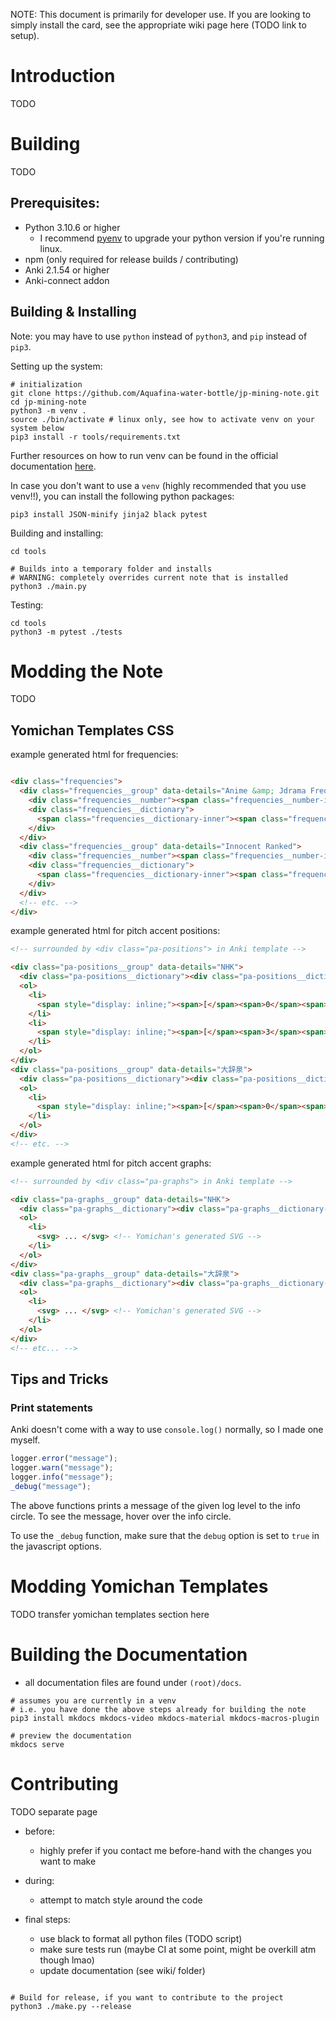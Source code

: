 
NOTE: This document is primarily for developer use.
If you are looking to simply install the card, see the appropriate
wiki page here (TODO link to setup).


# Introduction
TODO


# Building
TODO

## Prerequisites:
- Python 3.10.6 or higher
    - I recommend [pyenv](https://github.com/pyenv/pyenv) to upgrade your python version if you're running linux.
- npm (only required for release builds / contributing)
- Anki 2.1.54 or higher
- Anki-connect addon

## Building & Installing

Note: you may have to use `python` instead of `python3`, and `pip` instead of `pip3`.

Setting up the system:
```
# initialization
git clone https://github.com/Aquafina-water-bottle/jp-mining-note.git
cd jp-mining-note
python3 -m venv .
source ./bin/activate # linux only, see how to activate venv on your system below
pip3 install -r tools/requirements.txt
```

Further resources on how to run venv can be found in the official documentation
[here](https://docs.python.org/3/library/venv.html).


In case you don't want to use a `venv` (highly recommended that you use venv!!),
you can install the following python packages:
```
pip3 install JSON-minify jinja2 black pytest
```

<!--
Additional packages I use for development on my local system are:
```
pip3 install neovim anki aqt
```
-->


Building and installing:
```
cd tools

# Builds into a temporary folder and installs
# WARNING: completely overrides current note that is installed
python3 ./main.py
```

Testing:

```
cd tools
python3 -m pytest ./tests
```



# Modding the Note
TODO


## Yomichan Templates CSS


example generated html for frequencies:


```html

<div class="frequencies">
  <div class="frequencies__group" data-details="Anime &amp; Jdrama Freq:">
    <div class="frequencies__number"><span class="frequencies__number-inner">3128</span></div>
    <div class="frequencies__dictionary">
      <span class="frequencies__dictionary-inner"><span class="frequencies__dictionary-inner2">Anime &amp; Jdrama Freq:</span></span>
    </div>
  </div>
  <div class="frequencies__group" data-details="Innocent Ranked">
    <div class="frequencies__number"><span class="frequencies__number-inner">6230</span></div>
    <div class="frequencies__dictionary">
      <span class="frequencies__dictionary-inner"><span class="frequencies__dictionary-inner2">Innocent Ranked</span></span>
    </div>
  </div>
  <!-- etc. -->
</div>
```


example generated html for pitch accent positions:
```html
<!-- surrounded by <div class="pa-positions"> in Anki template -->

<div class="pa-positions__group" data-details="NHK">
  <div class="pa-positions__dictionary"><div class="pa-positions__dictionary-inner">NHK</div></div>
  <ol>
    <li>
      <span style="display: inline;"><span>[</span><span>0</span><span>]</span></span>
    </li>
    <li>
      <span style="display: inline;"><span>[</span><span>3</span><span>]</span></span>
    </li>
  </ol>
</div>
<div class="pa-positions__group" data-details="大辞泉">
  <div class="pa-positions__dictionary"><div class="pa-positions__dictionary-inner">大辞泉</div></div>
  <ol>
    <li>
      <span style="display: inline;"><span>[</span><span>0</span><span>]</span></span>
    </li>
  </ol>
</div>
<!-- etc. -->

```


example generated html for pitch accent graphs:
```html
<!-- surrounded by <div class="pa-graphs"> in Anki template -->

<div class="pa-graphs__group" data-details="NHK">
  <div class="pa-graphs__dictionary"><div class="pa-graphs__dictionary-inner">NHK</div></div>
  <ol>
    <li>
      <svg> ... </svg> <!-- Yomichan's generated SVG -->
    </li>
  </ol>
</div>
<div class="pa-graphs__group" data-details="大辞泉">
  <div class="pa-graphs__dictionary"><div class="pa-graphs__dictionary-inner">大辞泉</div></div>
  <ol>
    <li>
      <svg> ... </svg> <!-- Yomichan's generated SVG -->
    </li>
  </ol>
</div>
<!-- etc... -->
```


## Tips and Tricks

### Print statements
Anki doesn't come with a way to use `console.log()` normally, so I made one myself.

```javascript
logger.error("message");
logger.warn("message");
logger.info("message");
_debug("message");
```

The above functions prints a message of the given log level to the info circle.
To see the message, hover over the info circle.

To use the `_debug` function, make sure that the `debug` option is set to `true`
in the javascript options.



# Modding Yomichan Templates
TODO transfer yomichan templates section here





# Building the Documentation

- all documentation files are found under `(root)/docs`.

```
# assumes you are currently in a venv
# i.e. you have done the above steps already for building the note
pip3 install mkdocs mkdocs-video mkdocs-material mkdocs-macros-plugin

# preview the documentation
mkdocs serve
```



# Contributing
TODO separate page

- before:
    - highly prefer if you contact me before-hand with the changes you want to make

- during:
    - attempt to match style around the code

- final steps:
    - use black to format all python files (TODO script)
    - make sure tests run (maybe CI at some point, might be overkill atm though lmao)
    - update documentation (see wiki/ folder)


```

# Build for release, if you want to contribute to the project
python3 ./make.py --release

```




<!--
# Making an Issue
TODO

- prefer chats over issues (a lot easier / faster to get things done)

- if only specific cards OR modified version of note, please export + send
    - when in doubt, send it regardless ;)
- provide as much details as you can, including:
    - anki version
    - operating system
    - screenshots, if applicable
    - how to reproduce the behavior & expected behavior
- TODO issue.md template would be cool
-->







